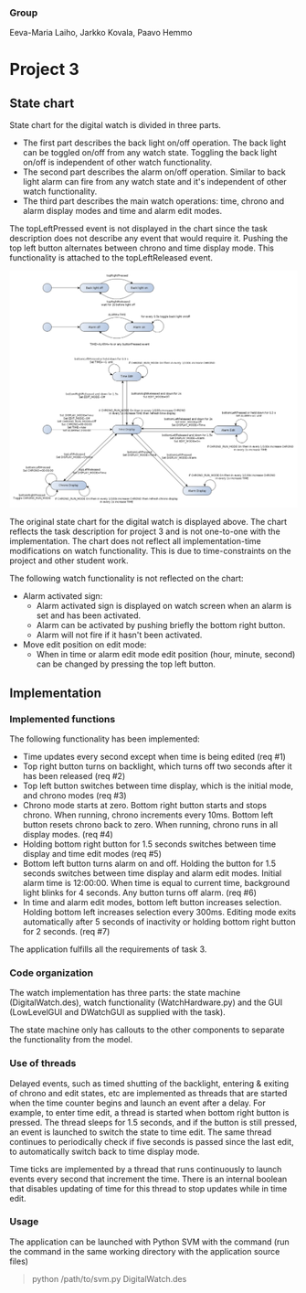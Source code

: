 
### Group

Eeva-Maria Laiho, Jarkko Kovala, Paavo Hemmo

# Project 3

## State chart

State chart for the digital watch is divided in three parts. 
* The first part describes the back light on/off operation. The back light can be toggled on/off from any watch state. Toggling the back light on/off is independent of other watch functionality.
* The second part describes the alarm on/off operation. Similar to back light alarm can fire from any watch state and it's independent of other watch functionality.
* The third part describes the main watch operations: time, chrono and alarm display modes and time and alarm edit modes.

The topLeftPressed event is not displayed in the chart since the task description does not describe any event that would require it. Pushing the top left button alternates between chrono and time display mode. This functionality is attached to the topLeftReleased event.

![Digital watch](./digital_watch.png)

The original state chart for the digital watch is displayed above. The chart reflects the task description for project 3 and is not one-to-one with the implementation. The chart does not reflect all implementation-time modifications on watch functionality.  This is due to time-constraints on the project and other student work. 

The following watch functionality is not reflected on the chart: 
* Alarm activated sign: 
    * Alarm activated sign is displayed on watch screen when an alarm is set and has been activated. 
    * Alarm can be activated by pushing briefly the bottom right button. 
    * Alarm will not fire if it hasn't been activated.
* Move edit position on edit mode: 
    * When in time or alarm edit mode edit position (hour, minute, second) can be changed by pressing the top left button. 


## Implementation

### Implemented functions

The following functionality has been implemented:

* Time updates every second except when time is being edited (req #1)
* Top right button turns on backlight, which turns off two seconds after it has been released (req #2)
* Top left button switches between time display, which is the initial mode, and chrono modes (req #3)
* Chrono mode starts at zero. Bottom right button starts and stops chrono. When running, chrono increments every 10ms. Bottom left button resets chrono back to zero. When running, chrono runs in all display modes. (req #4)
* Holding bottom right button for 1.5 seconds switches between time display and time edit modes (req #5)
* Bottom left button turns alarm on and off. Holding the button for 1.5 seconds switches between time display and alarm edit modes. Initial alarm time is 12:00:00. When time is equal to current time, background light blinks for 4 seconds. Any button turns off alarm. (req #6)
* In time and alarm edit modes, bottom left button increases selection. Holding bottom left increases selection every 300ms. Editing mode exits automatically after 5 seconds of inactivity or holding bottom right button for 2 seconds. (req #7)

The application fulfills all the requirements of task 3.

### Code organization

The watch implementation has three parts: the state machine (DigitalWatch.des), watch functionality (WatchHardware.py) and the GUI (LowLevelGUI and DWatchGUI as supplied with the task).

The state machine only has callouts to the other components to separate the functionality from the model.

### Use of threads

Delayed events, such as timed shutting of the backlight, entering & exiting of chrono and edit states, etc are implemented as threads that are started when the time counter begins and launch an event after a delay. For example, to enter time edit, a thread is started when bottom right button is pressed. The thread sleeps for 1.5 seconds, and if the button is still pressed, an event is launched to switch the state to time edit. The same thread continues to periodically check if five seconds is passed since the last edit, to automatically switch back to time display mode.

Time ticks are implemented by a thread that runs continuously to launch events every second that increment the time. There is an internal boolean that disables updating of time for this thread to stop updates while in time edit.

### Usage

The application can be launched with Python SVM with the command (run the command in the same working directory with the application source files) 

> python /path/to/svm.py DigitalWatch.des
